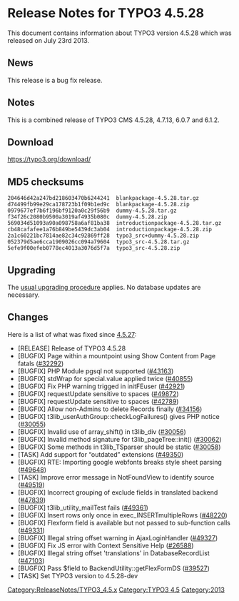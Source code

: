 Release Notes for TYPO3 4.5.28
==============================

This document contains information about TYPO3 version 4.5.28 which was
released on July 23rd 2013.

News
----

This release is a bug fix release.

Notes
-----

This is a combined release of TYPO3 CMS 4.5.28, 4.7.13, 6.0.7 and 6.1.2.

Download
--------

<https://typo3.org/download/>

MD5 checksums
-------------

    204646d42a247bd218603470b6244241  blankpackage-4.5.28.tar.gz
    d74499fb99e29ca178723b1f09b1ed9c  blankpackage-4.5.28.zip
    0979677ef7b6f196bf9120a0c29f56b9  dummy-4.5.28.tar.gz
    f34f26c2080b9500a3019af4935b080c  dummy-4.5.28.zip
    569034d51093a90a098758a6af81ba38  introductionpackage-4.5.28.tar.gz
    cb48cafafee1a76b849be5439dc3ab04  introductionpackage-4.5.28.zip
    2a1c60221bc7814ae82c34c92869ff28  typo3_src+dummy-4.5.28.zip
    052379d5ae6cca1909026cc094a79604  typo3_src-4.5.28.tar.gz
    5efe9f00efeb0778ec4013a3076d5f7a  typo3_src-4.5.28.zip

Upgrading
---------

The [usual upgrading
procedure](https://docs.typo3.org/typo3cms/InstallationGuide/) applies.
No database updates are necessary.

Changes
-------

Here is a list of what was fixed since
[4.5.27](TYPO3_4.5.27 "wikilink"):

-   \[RELEASE\] Release of TYPO3 4.5.28
-   \[BUGFIX\] Page within a mountpoint using Show Content from Page
    fatals ([\#32292](https://forge.typo3.org/issues/32292))
-   \[BUGFIX\] PHP Module pgsql not supported
    ([\#43163](https://forge.typo3.org/issues/43163))
-   \[BUGFIX\] stdWrap for special.value applied twice
    ([\#40855](https://forge.typo3.org/issues/40855))
-   \[BUGFIX\] Fix PHP warning trigged in initFEuser
    ([\#42921](https://forge.typo3.org/issues/42921))
-   \[BUGFIX\] requestUpdate sensitive to spaces
    ([\#49872](https://forge.typo3.org/issues/49872))
-   \[BUGFIX\] requestUpdate sensitive to spaces
    ([\#42789](https://forge.typo3.org/issues/42789))
-   \[BUGFIX\] Allow non-Admins to delete Records finally
    ([\#34156](https://forge.typo3.org/issues/34156))
-   \[BUGFIX\] t3lib\_userAuthGroup::checkLogFailures() gives PHP notice
    ([\#30055](https://forge.typo3.org/issues/30055))
-   \[BUGFIX\] Invalid use of array\_shift() in t3lib\_div
    ([\#30056](https://forge.typo3.org/issues/30056))
-   \[BUGFIX\] Invalid method signature for t3lib\_pageTree::init()
    ([\#30062](https://forge.typo3.org/issues/30062))
-   \[BUGFIX\] Some methods in t3lib\_TSparser should be static
    ([\#30058](https://forge.typo3.org/issues/30058))
-   \[TASK\] Add support for “outdated” extensions
    ([\#49350](https://forge.typo3.org/issues/49350))
-   \[BUGFIX\] RTE: Importing google webfonts breaks style sheet parsing
    ([\#49648](https://forge.typo3.org/issues/49648))
-   \[TASK\] Improve error message in NotFoundView to identify source
    ([\#49519](https://forge.typo3.org/issues/49519))
-   \[BUGFIX\] Incorrect grouping of exclude fields in translated
    backend ([\#47839](https://forge.typo3.org/issues/47839))
-   \[BUGFIX\] t3lib\_utility\_mailTest fails
    ([\#49361](https://forge.typo3.org/issues/49361))
-   \[BUGFIX\] Insert rows only once in exec\_INSERTmultipleRows
    ([\#48220](https://forge.typo3.org/issues/48220))
-   \[BUGFIX\] Flexform field is available but not passed to
    sub-function calls ([\#49331](https://forge.typo3.org/issues/49331))
-   \[BUGFIX\] Illegal string offset warning in AjaxLoginHandler
    ([\#49327](https://forge.typo3.org/issues/49327))
-   \[BUGFIX\] Fix JS error with Context Sensitive Help
    ([\#26588](https://forge.typo3.org/issues/26588))
-   \[BUGFIX\] Illegal string offset 'translations' in
    DatabaseRecordList ([\#47103](https://forge.typo3.org/issues/47103))
-   \[BUGFIX\] Pass \$field to BackendUtility::getFlexFormDS
    ([\#39527](https://forge.typo3.org/issues/39527))
-   \[TASK\] Set TYPO3 version to 4.5.28-dev

<Category:ReleaseNotes/TYPO3_4.5.x> [Category:TYPO3
4.5](Category:TYPO3_4.5 "wikilink") <Category:2013>
